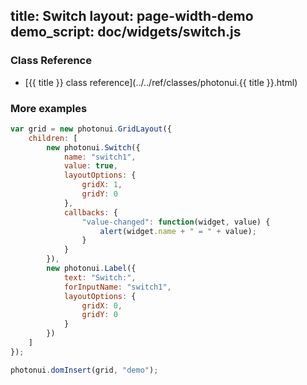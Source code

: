 title: Switch
layout: page-width-demo
demo_script: doc/widgets/switch.js
---

### Class Reference

* [{{ title }} class reference](../../ref/classes/photonui.{{ title }}.html)


### More examples

```javascript
var grid = new photonui.GridLayout({
    children: [
        new photonui.Switch({
            name: "switch1",
            value: true,
            layoutOptions: {
                gridX: 1,
                gridY: 0
            },
            callbacks: {
                "value-changed": function(widget, value) {
                    alert(widget.name + " = " + value);
                }
            }
        }),
        new photonui.Label({
            text: "Switch:",
            forInputName: "switch1",
            layoutOptions: {
                gridX: 0,
                gridY: 0
            }
        })
    ]
});

photonui.domInsert(grid, "demo");
```



